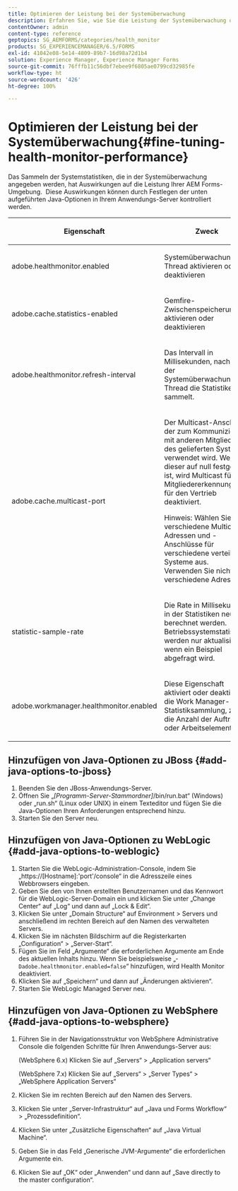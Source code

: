 ```yaml
---
title: Optimieren der Leistung bei der Systemüberwachung
description: Erfahren Sie, wie Sie die Leistung der Systemüberwachung optimieren.  Steuern Sie die Systemstatistiken, die sich auf die Leistung der Formularumgebung auswirken, mithilfe der JAVA-Einstellungsoption.
contentOwner: admin
content-type: reference
geptopics: SG_AEMFORMS/categories/health_monitor
products: SG_EXPERIENCEMANAGER/6.5/FORMS
exl-id: 41042e08-5e14-4809-89b7-16d98a72d1b4
solution: Experience Manager, Experience Manager Forms
source-git-commit: 76fffb11c56dbf7ebee9f6805ae0799cd32985fe
workflow-type: ht
source-wordcount: '426'
ht-degree: 100%

---
```


# Optimieren der Leistung bei der Systemüberwachung{#fine-tuning-health-monitor-performance}

Das Sammeln der Systemstatistiken, die in der Systemüberwachung angegeben werden, hat Auswirkungen auf die Leistung Ihrer AEM Forms-Umgebung.  Diese Auswirkungen können durch Festlegen der unten aufgeführten Java-Optionen in Ihrem Anwendungs-Server kontrolliert werden.

<table>
 <thead>
  <tr>
   <th><p>Eigenschaft</p></th>
   <th><p>Zweck</p></th>
   <th><p>Standardwert</p></th>
  </tr>
 </thead>
 <tbody>
  <tr>
   <td><p>adobe.healthmonitor.enabled</p></td>
   <td><p>Systemüberwachung-Thread aktivieren oder deaktivieren</p></td>
   <td><p>Ja</p></td>
  </tr>
  <tr>
   <td><p>adobe.cache.statistics-enabled</p></td>
   <td><p>Gemfire-Zwischenspeicherung aktivieren oder deaktivieren</p></td>
   <td><p>Ja</p></td>
  </tr>
  <tr>
   <td><p>adobe.healthmonitor.refresh-interval</p></td>
   <td><p>Das Intervall in Millisekunden, nach dem der Systemüberwachungs-Thread die Statistiken sammelt.</p></td>
   <td><p>10 Minuten (600.000 Millisekunden)</p></td>
  </tr>
  <tr>
   <td><p>adobe.cache.multicast-port</p></td>
   <td><p>Der Multicast-Anschluss, der zum Kommunizieren mit anderen Mitgliedern des gelieferten Systems verwendet wird. Wenn dieser auf null festgelegt ist, wird Multicast für die Mitgliedererkennung und für den Vertrieb deaktiviert. </p><p>Hinweis: Wählen Sie verschiedene Multicast-Adressen und -Anschlüsse für verschiedene verteilte Systeme aus.  Verwenden Sie nicht nur verschiedene Adressen.</p></td>
   <td><p>Kein Standardwert. Die gültigen Werte reichen von 0 bis 65535.</p></td>
  </tr>
  <tr>
   <td><p>statistic-sample-rate</p></td>
   <td><p>Die Rate in Millisekunden, in der Statistiken neu berechnet werden.  Betriebssystemstatistiken werden nur aktualisiert, wenn ein Beispiel abgefragt wird.</p></td>
   <td><p>600000</p></td>
  </tr>
  <tr>
   <td><p>adobe.workmanager.healthmonitor.enabled</p></td>
   <td><p>Diese Eigenschaft aktiviert oder deaktiviert die Work Manager-Statistiksammlung, z. B. die Anzahl der Aufträge oder Arbeitselemente.</p></td>
   <td><p>Ja</p></td>
  </tr>
 </tbody>
</table>

## Hinzufügen von Java-Optionen zu JBoss {#add-java-options-to-jboss}

1. Beenden Sie den JBoss-Anwendungs-Server.
1. Öffnen Sie „*[Programm-Server-Stammordner]*/bin/run.bat“ (Windows) oder „run.sh“ (Linux oder UNIX) in einem Texteditor und fügen Sie die Java-Optionen Ihren Anforderungen entsprechend hinzu.
1. Starten Sie den Server neu.

## Hinzufügen von Java-Optionen zu WebLogic {#add-java-options-to-weblogic}

1. Starten Sie die WebLogic-Administration-Console, indem Sie „https://[Hostname]:&#39;port&#39;/console“ in die Adresszeile eines Webbrowsers eingeben.
1. Geben Sie den von Ihnen erstellten Benutzernamen und das Kennwort für die WebLogic-Server-Domain ein und klicken Sie unter „Change Center“ auf „Log“ und dann auf „Lock &amp; Edit“.
1. Klicken Sie unter „Domain Structure“ auf Environment > Servers und anschließend im rechten Bereich auf den Namen des verwalteten Servers.
1. Klicken Sie im nächsten Bildschirm auf die Registerkarten „Configuration“ > „Server-Start“.
1. Fügen Sie im Feld „Argumente“ die erforderlichen Argumente am Ende des aktuellen Inhalts hinzu. Wenn Sie beispielsweise „‑ `Dadobe.healthmonitor.enabled=false`“ hinzufügen, wird Health Monitor deaktiviert.
1. Klicken Sie auf „Speichern“ und dann auf „Änderungen aktivieren“.
1. Starten Sie WebLogic Managed Server neu.

## Hinzufügen von Java-Optionen zu WebSphere {#add-java-options-to-websphere}

1. Führen Sie in der Navigationsstruktur von WebSphere Administrative Console die folgenden Schritte für Ihren Anwendungs-Server aus:

   (WebSphere 6.x) Klicken Sie auf „Servers“ > „Application servers“

   (WebSphere 7.x) Klicken Sie auf „Servers“ > „Server Types“ > „WebSphere Application Servers“

1. Klicken Sie im rechten Bereich auf den Namen des Servers.
1. Klicken Sie unter „Server-Infrastruktur“ auf „Java und Forms Workflow“ > „Prozessdefinition“.
1. Klicken Sie unter „Zusätzliche Eigenschaften“ auf „Java Virtual Machine“.
1. Geben Sie in das Feld „Generische JVM-Argumente“ die erforderlichen Argumente ein.
1. Klicken Sie auf „OK“ oder „Anwenden“ und dann auf „Save directly to the master configuration“.

